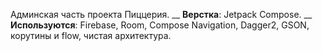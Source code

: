 Админская часть проекта Пиццерия. __
**Верстка**: Jetpack Compose. __
**Используются**: Firebase, Room, Compose Navigation, Dagger2, GSON, корутины и flow, чистая архитектура.

